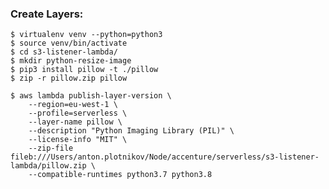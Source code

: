 ### Create Layers:

	$ virtualenv venv --python=python3
	$ source venv/bin/activate
	$ cd s3-listener-lambda/
	$ mkdir python-resize-image
	$ pip3 install pillow -t ./pillow
	$ zip -r pillow.zip pillow

	$ aws lambda publish-layer-version \
		--region=eu-west-1 \
		--profile=serverless \
	    --layer-name pillow \
	    --description "Python Imaging Library (PIL)" \
		--license-info "MIT" \
		--zip-file fileb:///Users/anton.plotnikov/Node/accenture/serverless/s3-listener-lambda/pillow.zip \
	    --compatible-runtimes python3.7 python3.8
